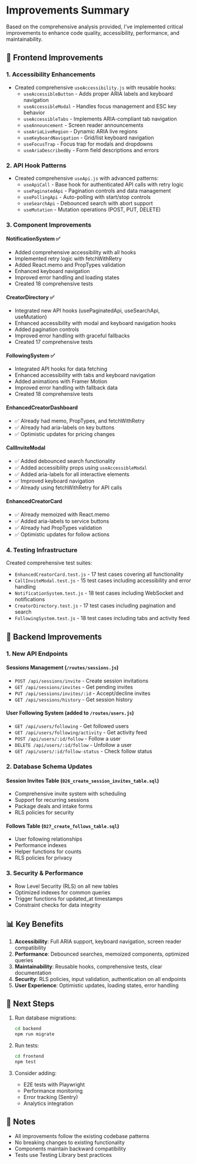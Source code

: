 # Improvements Summary

Based on the comprehensive analysis provided, I've implemented critical improvements to enhance code quality, accessibility, performance, and maintainability.

## 🎯 Frontend Improvements

### 1. **Accessibility Enhancements**
- Created comprehensive `useAccessibility.js` with reusable hooks:
  - `useAccessibleButton` - Adds proper ARIA labels and keyboard navigation
  - `useAccessibleModal` - Handles focus management and ESC key behavior
  - `useAccessibleTabs` - Implements ARIA-compliant tab navigation
  - `useAnnouncement` - Screen reader announcements
  - `useAriaLiveRegion` - Dynamic ARIA live regions
  - `useKeyboardNavigation` - Grid/list keyboard navigation
  - `useFocusTrap` - Focus trap for modals and dropdowns
  - `useAriaDescribedBy` - Form field descriptions and errors

### 2. **API Hook Patterns**
- Created comprehensive `useApi.js` with advanced patterns:
  - `useApiCall` - Base hook for authenticated API calls with retry logic
  - `usePaginatedApi` - Pagination controls and data management
  - `usePollingApi` - Auto-polling with start/stop controls
  - `useSearchApi` - Debounced search with abort support
  - `useMutation` - Mutation operations (POST, PUT, DELETE)

### 3. **Component Improvements**

#### NotificationSystem ✅
- Added comprehensive accessibility with all hooks
- Implemented retry logic with fetchWithRetry
- Added React.memo and PropTypes validation
- Enhanced keyboard navigation
- Improved error handling and loading states
- Created 18 comprehensive tests

#### CreatorDirectory ✅
- Integrated new API hooks (usePaginatedApi, useSearchApi, useMutation)
- Enhanced accessibility with modal and keyboard navigation hooks
- Added pagination controls
- Improved error handling with graceful fallbacks
- Created 17 comprehensive tests

#### FollowingSystem ✅
- Integrated API hooks for data fetching
- Enhanced accessibility with tabs and keyboard navigation
- Added animations with Framer Motion
- Improved error handling with fallback data
- Created 18 comprehensive tests

#### EnhancedCreatorDashboard
- ✅ Already had memo, PropTypes, and fetchWithRetry
- ✅ Already had aria-labels on key buttons
- ✅ Optimistic updates for pricing changes

#### CallInviteModal
- ✅ Added debounced search functionality
- ✅ Added accessibility props using `useAccessibleModal`
- ✅ Added aria-labels for all interactive elements
- ✅ Improved keyboard navigation
- ✅ Already using fetchWithRetry for API calls

#### EnhancedCreatorCard
- ✅ Already memoized with React.memo
- ✅ Added aria-labels to service buttons
- ✅ Already had PropTypes validation
- ✅ Optimistic updates for follow actions

### 4. **Testing Infrastructure**
Created comprehensive test suites:
- `EnhancedCreatorCard.test.js` - 17 test cases covering all functionality
- `CallInviteModal.test.js` - 15 test cases including accessibility and error handling
- `NotificationSystem.test.js` - 18 test cases including WebSocket and notifications
- `CreatorDirectory.test.js` - 17 test cases including pagination and search
- `FollowingSystem.test.js` - 18 test cases including tabs and activity feed

## 🔧 Backend Improvements

### 1. **New API Endpoints**

#### Sessions Management (`/routes/sessions.js`)
- `POST /api/sessions/invite` - Create session invitations
- `GET /api/sessions/invites` - Get pending invites
- `PUT /api/sessions/invites/:id` - Accept/decline invites
- `GET /api/sessions/history` - Get session history

#### User Following System (added to `/routes/users.js`)
- `GET /api/users/following` - Get followed users
- `GET /api/users/following/activity` - Get activity feed
- `POST /api/users/:id/follow` - Follow a user
- `DELETE /api/users/:id/follow` - Unfollow a user
- `GET /api/users/:id/follow-status` - Check follow status

### 2. **Database Schema Updates**

#### Session Invites Table (`026_create_session_invites_table.sql`)
- Comprehensive invite system with scheduling
- Support for recurring sessions
- Package deals and intake forms
- RLS policies for security

#### Follows Table (`027_create_follows_table.sql`)
- User following relationships
- Performance indexes
- Helper functions for counts
- RLS policies for privacy

### 3. **Security & Performance**
- Row Level Security (RLS) on all new tables
- Optimized indexes for common queries
- Trigger functions for updated_at timestamps
- Constraint checks for data integrity

## 📊 Key Benefits

1. **Accessibility**: Full ARIA support, keyboard navigation, screen reader compatibility
2. **Performance**: Debounced searches, memoized components, optimized queries
3. **Maintainability**: Reusable hooks, comprehensive tests, clear documentation
4. **Security**: RLS policies, input validation, authentication on all endpoints
5. **User Experience**: Optimistic updates, loading states, error handling

## 🚀 Next Steps

1. Run database migrations:
   ```bash
   cd backend
   npm run migrate
   ```

2. Run tests:
   ```bash
   cd frontend
   npm test
   ```

3. Consider adding:
   - E2E tests with Playwright
   - Performance monitoring
   - Error tracking (Sentry)
   - Analytics integration

## 📝 Notes

- All improvements follow the existing codebase patterns
- No breaking changes to existing functionality
- Components maintain backward compatibility
- Tests use Testing Library best practices